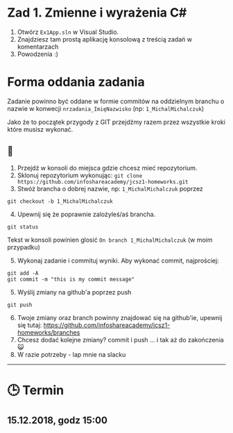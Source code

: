 # Zad 1. Zmienne i wyrażenia C#

1. Otwórz `Ex1App.sln` w Visual Studio.
2. Znajdziesz tam prostą aplikację konsolową z treścią zadań w komentarzach
3. Powodzenia :)

# Forma oddania zadania
Zadanie powinno być oddane w formie commitów na oddzielnym branchu o nazwie w konwecji `nrzadania_ImięNazwisko` (np: `1_MichalMichalczuk`)

Jako że to początek przygody z GIT przejdźmy razem przez wszystkie kroki które musisz wykonać.

## :construction_worker: 
1. Przejdź w konsoli do miejsca gdzie chcesz mieć repozytorium.
2. Sklonuj repozytorium wykonując: `git clone https://github.com/infoshareacademy/jcsz1-homeworks.git`
3. Stwóż brancha o dobrej nazwie, np: `1_MichalMichalczuk` poprzez 
```
git checkout -b 1_MichalMichalczuk
```
4. Upewnij się że poprawnie zalożyleś/aś brancha. 
```
git status
```

Tekst w konsoli powinien glosić `On branch 1_MichalMichalczuk` (w moim przypadku)

5. Wykonaj zadanie i commituj wyniki. Aby wykonać commit, najprościej:
```
git add -A
git commit -m "this is my commit message"
```
5. Wyślij zmiany na github'a poprzez push 
```
git push
```
6. Twoje zmiany oraz branch powinny znajdować się na github'ie, upewnij się tutaj: https://github.com/infoshareacademy/jcsz1-homeworks/branches
7. Chcesz dodać kolejne zmiany? commit i push ... i tak aż do zakończenia :smiley_cat:
7. W razie potrzeby - lap mnie na slacku

---

# :clock3: Termin
## 15.12.2018, godz 15:00 